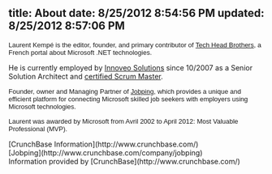 title: About
date: 8/25/2012 8:54:56 PM
updated: 8/25/2012 8:57:06 PM
---
<span style="font-family: Tahoma, Arial, Helvetica; font-size: 13px;">Laurent Kempé is the editor, founder, and primary contributor of [Tech Head Brothers](http://www.techheadbrothers.com), a French portal about Microsoft .NET technologies.  

He is currently employed by [Innoveo Solutions](http://www.innoveo.com/ "innoveo solutions") since 10/2007 as a Senior Solution Architect and [certified Scrum Master](http://www.scrumalliance.org/profiles/74435-laurent-kemp).  
</span>

<span style="font-family: Tahoma, Arial, Helvetica; font-size: 13px;">Founder, owner and Managing Partner of [Jobping](http://www.jobping.com), which provides a unique and efficient platform for connecting Microsoft skilled job seekers with employers using Microsoft technologies.</span>

<span style="font-family: Tahoma, Arial, Helvetica; font-size: 13px;">Laurent was awarded by Microsoft from Avril 2002 to April 2012: Most Valuable Professional (MVP).</span>

<div class="cbw snap_nopreview"><div class="cbw_header"><script src="http://www.crunchbase.com/javascripts/widget.js" type="text/javascript"></script><div class="cbw_header_text">[CrunchBase Information](http://www.crunchbase.com/)</div></div><div class="cbw_content"><div class="cbw_subheader">[Jobping](http://www.crunchbase.com/company/jobping)</div><div class="cbw_subcontent"><script src="http://www.crunchbase.com/cbw/company/jobping.js" type="text/javascript"></script></div><div class="cbw_footer">Information provided by [CrunchBase](http://www.crunchbase.com/)</div></div></div>
